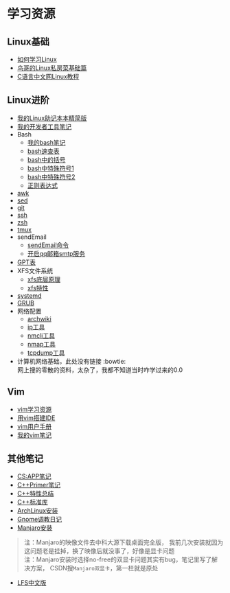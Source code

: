 # 学习资源

## Linux基础
* [如何学习Linux](https://www.zhihu.com/question/20730157)
* [鸟哥的Linux私房菜基础篇](http://linux.vbird.org/linux_basic/)
* [C语言中文网Linux教程](http://m.biancheng.net/linux_tutorial/)

## Linux进阶
* [我的Linux助记本本精简版](http://note.youdao.com/noteshare?id=cf10d6f61b370a1a0a50c5ead18a2b48)
* [我的开发者工具笔记](http://note.youdao.com/noteshare?id=9daf360aa75497bcf8b797bec4c831b9)
* Bash
    * [我的bash笔记](http://note.youdao.com/noteshare?id=f044d029a52d80ff918fb534ba406f0f)
    * [bash速查表](https://github.com/skywind3000/awesome-cheatsheets/blob/master/languages/bash.sh)
    * [bash中的括号](https://www.runoob.com/w3cnote/linux-shell-brackets-features.html)
    * [bash中特殊符号1](https://blog.csdn.net/ljianhui/article/details/9360741)
    * [bash中特殊符号2](https://www.cnblogs.com/OldJack/p/6602666.html)
    * [正则表达式](https://www.cnblogs.com/chensiqiqi/p/6285060.html)
* [awk](https://man.linuxde.net/awk)
* [sed](https://man.linuxde.net/sed)
* [git](https://git-scm.com/book/zh/v1/%E8%B5%B7%E6%AD%A5)
* [ssh](https://wiki.archlinux.org/index.php/Secure_Shell_(%E7%AE%80%E4%BD%93%E4%B8%AD%E6%96%87))
* [zsh](https://wiki.archlinux.org/index.php/Zsh_(%E7%AE%80%E4%BD%93%E4%B8%AD%E6%96%87))
* [tmux](http://louiszhai.github.io/2017/09/30/tmux)
* sendEmail
    * [sendEmail命令](https://blog.51cto.com/ityunwei2017/1713425)
    * [开启qq邮箱smtp服务](https://zhinan.sogou.com/guide/detail/?id=1610040986&rcer=u9PEmtytiU4SEAUUJ)
* [GPT表](http://www.jinbuguo.com/storage/gpt.html)
* XFS文件系统
    * [xfs底层原理](https://blog.csdn.net/scaleqiao/article/details/52098546)
    * [xfs特性](https://baike.sogou.com/m/fullLemma?lid=601556&fromTitle=xfs&rcer=u9PEmtytiU4SEAUUJ)
* [systemd](http://www.jinbuguo.com/systemd/systemd.index.html)
* [GRUB](http://www.jinbuguo.com/linux/grub.cfg.html)
* 网络配置
    * [archwiki](https://wiki.archlinux.org/index.php/%E7%BD%91%E7%BB%9C%E9%85%8D%E7%BD%AE)
    * [ip工具](https://wk.baidu.com/view/48053eeeaeaad1f346933fd3)
    * [nmcli工具](https://access.redhat.com/documentation/zh-cn/red_hat_enterprise_linux/7/html/networking_guide/sec-using_the_networkmanager_command_line_tool_nmcli#sec-Understanding_the_nmcli_Options)
    * [nmap工具](https://blog.csdn.net/aspirationflow/article/details/7694274)
    * [tcpdump工具](https://www.jianshu.com/p/a62ed1bb5b20)
* 计算机网络基础，此处没有链接 :bowtie:  
网上搜的零散的资料，太杂了，我都不知道当时咋学过来的0.0

## Vim
* [vim学习资源](https://github.com/vim-china/hello-vim)
* [用vim搭建IDE](https://github.com/yangyangwithgnu/use_vim_as_ide)
* [vim用户手册](http://yianwillis.github.io/vimcdoc/doc/usr_toc.html)
* [我的vim笔记](http://yianwillis.github.io/vimcdoc/doc/usr_toc.html)

## 其他笔记
* [CS:APP笔记](http://note.youdao.com/noteshare?id=a79ac5e0f8a508c38899caac0ea89c74)
* [C++Primer笔记](http://note.youdao.com/noteshare?id=0f0235f3c461debf10f5a79515329f96)
* [C++特性总结](http://note.youdao.com/noteshare?id=7e236a03f9b1f9338a46c792fb7c2a19)
* [C++标准库](http://note.youdao.com/noteshare?id=59c95a25f6c344322126434c04419ee1)
* [ArchLinux安装](notes/Arch.note)
* [Gnome调教日记](notes/Gnome.note)
* [Manjaro安装](notes/Manjaro.note)  
>注：Manjaro的映像文件去中科大源下载桌面完全版，
我前几次安装就因为这问题老是挂掉，换了映像后就没事了，好像是显卡问题  
注：Manjaro安装时选择no-free的双显卡问题其实有bug，笔记里写了解决方案，
CSDN搜`Manjaro双显卡`，第一栏就是原处
* [LFS中文版](https://lctt.github.io/LFS-BOOK)
